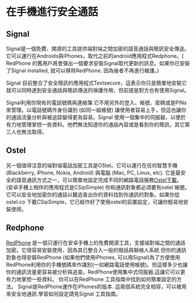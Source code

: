 [Title]: # (在手機進行安全通話)
[Difficulty]: # (初學者)
[Order]: # (2)

# 在手機進行安全通話

## Signal

Signal是一個免費、開源的工具提供端對端之間加密的語音通話與簡訊安全傳送。它可以運行在Androids與iPhones，取代之前的android應用程式Redphone。( RedPhone 的舊用戶將會彈出一個要求安裝Signal取代更新的訊息。如果你已安裝了Signal installed, 就可以移除RedPhone. 因為後者不再進行維護。)

Signal 目前整合了安全簡訊的應用程式Textsecure，這表示你只是簡單地安裝它就可以同時達到安全通話與簡訊傳送的保護作用，但前提是對方也有使用Signal。

Signal利用你現有的電話號碼與連絡簿.它不用另外的登入、帳號、密碼或是PINs來管理。以電話號碼作身份識別 (如同一組帳號) 讓使用者容易上手，但這也讓你的通話流量分析與被追踪變得更為容易。Signal 使用一個集中的伺服器，以便於有力地管理掌控一些資料。他們無法知道你的通話內容或是看到你的簡訊，其它第三人也無法取得。

## Ostel

另一個值得注意的端對端電話加密工具是OStel。它可以運行在任何智慧手機(Blackberry, iPhone, Nokia, Android) 與電腦 (Mac, PC, Linux, etc). 它是最安全的語音通訊方式之一，可以簡單地設定完成不同的網路電話服務[Ostel下載](https://ostel.co/)。 (安卓手機上相伴的應用程式是CSipSimple) 你和通訊對象都必須要有ostel 帳號。它可以安全地加密你的通話以難追查出你的資料找到你通訊的對象。如果你從ostel.co 下戴CSipSimple，它已經作好了使用ostel的前置設定，可讓你輕易地安裝使用。

## Redphone

[RedPhone](https://play.google.com/store/apps/details?id=org.thoughtcrime.redphone) 是一個只運行在安卓手機上的免費開源工具，支援端對端之間的通話加密。它很容易安裝使用，因為其已整合入一般的撥話與聯絡人系統.但你的通訊對象也得安裝RedPhone (如果他們使用iPhones, 可以用Signal)為了方便使用 RedPhone利用你的手機號碼來作識別(一如網路電話使用帳號)。但這樣多少也讓你的通訊流量更容易被分析與追查。RedPhone使用集中式伺服器,這讓它可以更有力地掌控一些資料。
你可以在RedPhone 工具指南中找到如何簡單設定的方法。
Signal是RedPhone運作在iPhones的版本. 這兩個系統完全相容，可以被用來安全地通訊.學習如何設定請見Signal 工具指南。